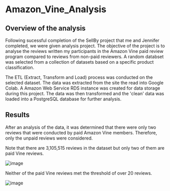 # Amazon_Vine_Analysis
## Overview of the analysis
Following sucessful completion of the SellBy project that me and Jennifer completed, we were given analysis project. The objective of the project is to analyse the reviews written my participants in the Amazon Vine paid review program compared to reviews from non-paid reviewers. A random databset was selected from a collection of datasets based on a specific product classification. 

The ETL (Extract, Transform and Load) process was conducted on the selected dataset. The data was extracted from the site the read into Google Colab. A Amazon Web Service RDS instance was created for data storage during this project. The data was then transformed and the 'clean' data was loaded into a PostgreSQL database for further analysis. 

## Results

After an analysis of the data, it was determined that there were only two reviews that were conducted by paid Amazon Vine members. Therefore, only the unpaid reviews were considered. 

Note that there are 3,105,515 reviews in the dataset but only two of them are paid Vine reviews.

![image](https://user-images.githubusercontent.com/88912539/147859624-72841b5a-be7b-43f2-a727-16bfc1e102b6.png)


Neither of the paid Vine reviews met the threshold of over 20 reviews.

![image](https://user-images.githubusercontent.com/88912539/147859682-baab8a71-2654-4990-afd2-5189cb8f193e.png)

